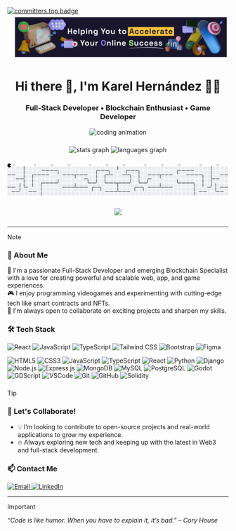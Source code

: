 [![committers.top badge](https://user-badge.committers.top/suriname/USERNAME.svg)](https://user-badge.committers.top/suriname/Karel95)
![Banner](public/img/banner-test.png)

###

<h1 align="center">Hi there 👋, I'm Karel Hernández 👨‍💻</h1>

<h3 align="center">Full-Stack Developer • Blockchain Enthusiast • Game Developer</h3>

<p align="center">
  <img src="https://cdn.pixabay.com/animation/2024/05/16/21/45/21-45-34-3_512.gif" height="320" alt="coding animation"/>
</p>

###

<div align="center">
  <img src="https://github-readme-stats.vercel.app/api?username=karel95&hide_title=false&hide_rank=false&show_icons=true&include_all_commits=true&count_private=true&disable_animations=false&theme=dracula&locale=en&hide_border=false&order=1" height="150" alt="stats graph"  />
  <img src="https://github-readme-stats.vercel.app/api/top-langs?username=karel95&locale=en&hide_title=false&layout=compact&card_width=320&langs_count=5&theme=dracula&hide_border=false&order=2" height="150" alt="languages graph"  />
</div>

###

<picture>
  <source media="(prefers-color-scheme: dark)" srcset="https://raw.githubusercontent.com/karel95/karel95/output/pacman-contribution-graph-dark.svg">
  <source media="(prefers-color-scheme: light)" srcset="https://raw.githubusercontent.com/karel95/karel95/output/pacman-contribution-graph.svg">
  <img alt="pacman contribution graph" src="https://raw.githubusercontent.com/karel95/karel95/output/pacman-contribution-graph.svg">
</picture>

###

<div align="center">
  <img src="https://profile-counter.glitch.me/karel95/count.svg?"  />
</div>

###

---

> [!NOTE]
> ### 🚀 About Me
>
> 🌱 I'm a passionate Full-Stack Developer and emerging Blockchain Specialist with a love for creating powerful and scalable web, app, and game experiences.  
> 🎮 I enjoy programming videogames and experimenting with cutting-edge tech like smart contracts and NFTs.  
> 🤝 I'm always open to collaborate on exciting projects and sharpen my skills.

### 🛠️ Tech Stack

![React](https://img.shields.io/badge/React-20232A?style=for-the-badge&logo=react&logoColor=61DAFB) ![JavaScript](https://img.shields.io/badge/JavaScript-F7DF1E?style=for-the-badge&logo=javascript&logoColor=black) ![TypeScript](https://img.shields.io/badge/TypeScript-3178C6?style=for-the-badge&logo=typescript&logoColor=white) ![Tailwind CSS](https://img.shields.io/badge/Tailwind_CSS-38B2AC?style=for-the-badge&logo=tailwind-css&logoColor=white) ![Bootstrap](https://img.shields.io/badge/Bootstrap-563D7C?style=for-the-badge&logo=bootstrap&logoColor=white) ![Figma](https://img.shields.io/badge/Figma-F24E1E?style=for-the-badge&logo=figma&logoColor=white)
  <div>
    <img src="https://cdn.jsdelivr.net/gh/devicons/devicon/icons/html5/html5-original.svg" height="30" alt="HTML5"/>
    <img src="https://cdn.jsdelivr.net/gh/devicons/devicon/icons/css3/css3-original.svg" height="30" alt="CSS3"/>
    <img src="https://cdn.jsdelivr.net/gh/devicons/devicon/icons/javascript/javascript-original.svg" height="30" alt="JavaScript"/>
    <img src="https://cdn.jsdelivr.net/gh/devicons/devicon/icons/typescript/typescript-original.svg" height="30" alt="TypeScript"/>
    <img src="https://cdn.jsdelivr.net/gh/devicons/devicon/icons/react/react-original.svg" height="30" alt="React"/>
    <img src="https://cdn.jsdelivr.net/gh/devicons/devicon/icons/python/python-original.svg" height="30" alt="Python"/>
    <img src="https://cdn.jsdelivr.net/gh/devicons/devicon/icons/django/django-plain.svg" height="30" alt="Django"/>
    <img src="https://cdn.jsdelivr.net/gh/devicons/devicon/icons/nodejs/nodejs-original.svg" height="30" alt="Node.js"/>
    <img src="https://cdn.jsdelivr.net/gh/devicons/devicon/icons/express/express-original.svg" height="30" alt="Express.js"/>
    <img src="https://cdn.jsdelivr.net/gh/devicons/devicon/icons/mongodb/mongodb-original.svg" height="30" alt="MongoDB"/>
    <img src="https://cdn.jsdelivr.net/gh/devicons/devicon/icons/mysql/mysql-original.svg" height="30" alt="MySQL"/>
    <img src="https://cdn.jsdelivr.net/gh/devicons/devicon/icons/postgresql/postgresql-original.svg" height="30" alt="PostgreSQL"/>
    <img src="https://cdn.jsdelivr.net/gh/devicons/devicon/icons/godot/godot-original.svg" height="30" alt="Godot"/>
    <img src="https://img.shields.io/badge/GDScript-478CBF?style=flat&logo=godotengine&logoColor=white" height="25" style="pointer-events: none;" alt="GDScript"/>
    <img src="https://img.shields.io/badge/VSCODE-007ACC?style=flat&logo=visual-studio-code&logoColor=white" height="25" style="pointer-events: none;" alt="VSCode"/>
    <img src="https://cdn.jsdelivr.net/gh/devicons/devicon/icons/git/git-original.svg" height="30" alt="Git"/>
    <img src="https://cdn.jsdelivr.net/gh/devicons/devicon/icons/github/github-original.svg" height="30" alt="GitHub"/>
    <img src="https://cdn.jsdelivr.net/gh/devicons/devicon/icons/solidity/solidity-original.svg" height="30" alt="Solidity"/>
  </div>

###

> [!TIP]
> ### 🧠 Let's Collaborate!
>
> - 💡 I’m looking to contribute to open-source projects and real-world applications to grow my experience.
> - 🔥 Always exploring new tech and keeping up with the latest in Web3 and full-stack development.

### 📫 Contact Me

<p>
  <a href="mailto:karelhernandez2207@gmail.com">
    <img src="https://img.shields.io/badge/Gmail-D14836?style=for-the-badge&logo=gmail&logoColor=white" alt="Email"/>
  </a>
  <a href="https://www.linkedin.com/in/karel95/" target="_blank">
    <img src="https://img.shields.io/badge/LinkedIn-0077B5?style=for-the-badge&logo=linkedin&logoColor=white" alt="LinkedIn"/>
  </a>
</p>

---

> [!IMPORTANT] 
> *“Code is like humor. When you have to explain it, it’s bad.” – Cory House*


<!---
Karel95/Karel95 is a ✨ special ✨ repository because its `README.md` (this file) appears on your GitHub profile.
You can click the Preview link to take a look at your changes.
--->
